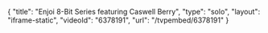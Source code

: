 {
    "title": "Enjoi 8-Bit Series featuring Caswell Berry",
    "type": "solo",
    "layout": "iframe-static",
    "videoId": "6378191",
    "url": "\/tvpembed\/6378191"
}
